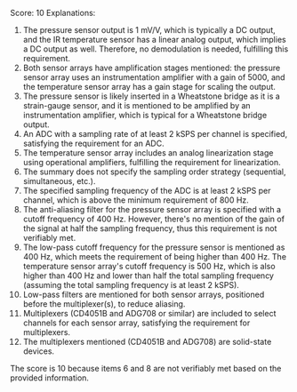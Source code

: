 Score: 10
Explanations: 
1. The pressure sensor output is 1 mV/V, which is typically a DC output, and the IR temperature sensor has a linear analog output, which implies a DC output as well. Therefore, no demodulation is needed, fulfilling this requirement.
2. Both sensor arrays have amplification stages mentioned: the pressure sensor array uses an instrumentation amplifier with a gain of 5000, and the temperature sensor array has a gain stage for scaling the output.
3. The pressure sensor is likely inserted in a Wheatstone bridge as it is a strain-gauge sensor, and it is mentioned to be amplified by an instrumentation amplifier, which is typical for a Wheatstone bridge output.
4. An ADC with a sampling rate of at least 2 kSPS per channel is specified, satisfying the requirement for an ADC.
5. The temperature sensor array includes an analog linearization stage using operational amplifiers, fulfilling the requirement for linearization.
6. The summary does not specify the sampling order strategy (sequential, simultaneous, etc.).
7. The specified sampling frequency of the ADC is at least 2 kSPS per channel, which is above the minimum requirement of 800 Hz.
8. The anti-aliasing filter for the pressure sensor array is specified with a cutoff frequency of 400 Hz. However, there's no mention of the gain of the signal at half the sampling frequency, thus this requirement is not verifiably met.
9. The low-pass cutoff frequency for the pressure sensor is mentioned as 400 Hz, which meets the requirement of being higher than 400 Hz. The temperature sensor array's cutoff frequency is 500 Hz, which is also higher than 400 Hz and lower than half the total sampling frequency (assuming the total sampling frequency is at least 2 kSPS).
10. Low-pass filters are mentioned for both sensor arrays, positioned before the multiplexer(s), to reduce aliasing.
11. Multiplexers (CD4051B and ADG708 or similar) are included to select channels for each sensor array, satisfying the requirement for multiplexers.
12. The multiplexers mentioned (CD4051B and ADG708) are solid-state devices.

The score is 10 because items 6 and 8 are not verifiably met based on the provided information.